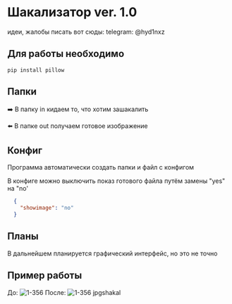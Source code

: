# Шакализатор ver. 1.0
идеи, жалобы писать вот сюды:
telegram: @hyd1nxz

## Для работы необходимо
```
pip install pillow
```
## Папки
:arrow_right: В папку in кидаем то, что хотим зашакалить

:arrow_left: В папке out получаем готовое изображение
## Конфиг
Программа автоматически создать папки и файл с конфигом

В конфиге можно выключить показ готового файла путём замены "yes" на "no'
```json
  {
    "showimage": "no"
  }
```
## Планы
В дальнейшем планируется графический интерфейс, но это не точно
## Пример работы
До:
![1-356](https://user-images.githubusercontent.com/71257020/137526748-147e044b-f26e-4a4a-be1a-3d6dcb3e2d16.jpg)
После:
![1-356 jpgshakal](https://user-images.githubusercontent.com/71257020/137527948-8729596b-303b-40ed-9fcd-780e304ff389.jpg)
